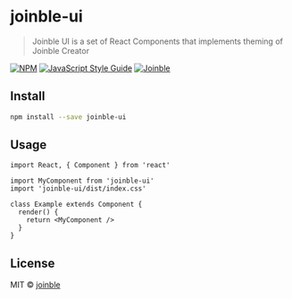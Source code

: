 # joinble-ui

> Joinble UI is a set of React Components that implements theming of Joinble Creator

[![NPM](https://img.shields.io/npm/v/joinble-ui.svg)](https://www.npmjs.com/package/joinble-ui) [![JavaScript Style Guide](https://img.shields.io/badge/code_style-standard-brightgreen.svg)](https://standardjs.com) [![Joinble](https://circleci.com/gh/Joinble/joinble-ui.svg?style=svg)](https://app.circleci.com/pipelines/github/Joinble/joinble-ui)

## Install

```bash
npm install --save joinble-ui
```

## Usage

```tsx
import React, { Component } from 'react'

import MyComponent from 'joinble-ui'
import 'joinble-ui/dist/index.css'

class Example extends Component {
  render() {
    return <MyComponent />
  }
}
```

## License

MIT © [joinble](https://github.com/joinble/LICENSE)
